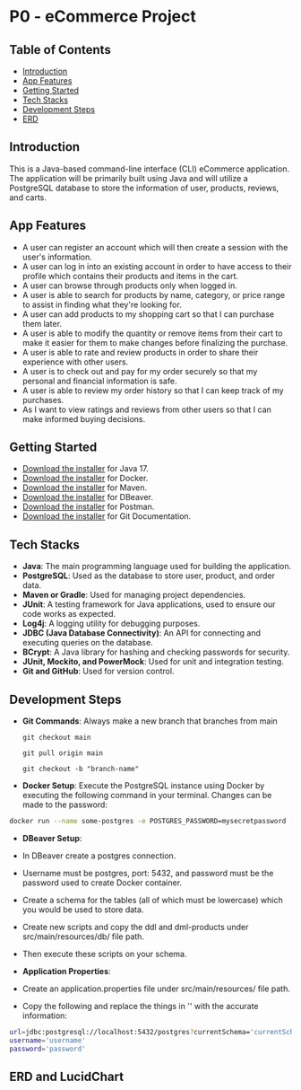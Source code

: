 # P0 - eCommerce Project

## Table of Contents

- [Introduction](#introduction)
- [App Features](#app-features)
- [Getting Started](#getting-started)
- [Tech Stacks](#tech-stacks)
- [Development Steps](#development-steps)
- [ERD](#erd)


## Introduction

This is a Java-based command-line interface (CLI) eCommerce application. The application will be primarily built using Java and will utilize a PostgreSQL database to store the information of user, products, reviews, and carts.

## App Features

- A user can register an account which will then create a session with the user's information.
- A user can log in into an existing account in order to have access to their profile which contains their products and items in the cart.
- A user can browse through products only when logged in.
- A user is able to search for products by name, category, or price range to assist in finding what they're looking for.
- A user can add products to my shopping cart so that I can purchase them later.
- A user is able to modify the quantity or remove items from their cart to make it easier for them to make changes before finalizing the purchase.
- A user is able to rate and review products in order to share their experience with other users.
- A user is to check out and pay for my order securely so that my personal and financial information is safe.
- A user is able to review my order history so that I can keep track of my purchases.
- As I want to view ratings and reviews from other users so that I can make informed buying decisions.


## Getting Started

- [Download the installer](https://docs.oracle.com/en/java/javase/17/) for Java 17.
- [Download the installer](https://docs.docker.com/) for Docker.
- [Download the installer](https://maven.apache.org/guides/index.html) for Maven.
- [Download the installer](https://dbeaver.io/docs/) for DBeaver.
- [Download the installer](https://learning.postman.com/docs/) for Postman.
- [Download the installer](https://git-scm.com/doc) for Git Documentation.

## Tech Stacks

- **Java**: The main programming language used for building the application.
- **PostgreSQL**: Used as the database to store user, product, and order data.
- **Maven or Gradle**: Used for managing project dependencies.
- **JUnit**: A testing framework for Java applications, used to ensure our code works as expected.
- **Log4j**: A logging utility for debugging purposes.
- **JDBC (Java Database Connectivity)**: An API for connecting and executing queries on the database.
- **BCrypt**: A Java library for hashing and checking passwords for security.
- **JUnit, Mockito, and PowerMock**: Used for unit and integration testing.
- **Git and GitHub**: Used for version control.


## Development Steps

- **Git Commands**: Always make a new branch that branches from main

  `git checkout main`

  `git pull origin main`

  `git checkout -b "branch-name"`

- **Docker Setup**: Execute the PostgreSQL instance using Docker by executing the following command in your terminal. Changes can be made to the password:

```bash
docker run --name some-postgres -e POSTGRES_PASSWORD=mysecretpassword -p 5432:5432 -d postgres
``` 

- **DBeaver Setup**: 
-  In DBeaver create a postgres connection. 
-  Username must be postgres, port: 5432, and password must be the password used to create Docker container. 
-  Create a schema for the tables (all of which must be lowercase) which you would be used to store data. 
-  Create new scripts and copy the ddl and dml-products under src/main/resources/db/ file path. 
-  Then execute these scripts on your schema.

- **Application Properties**: 
-  Create an application.properties file under src/main/resources/ file path. 
-  Copy the following and replace the things in '' with the accurate information:
```bash
url=jdbc:postgresql://localhost:5432/postgres?currentSchema='currentSchema'
username='username'
password='password'
```

## ERD and LucidChart

